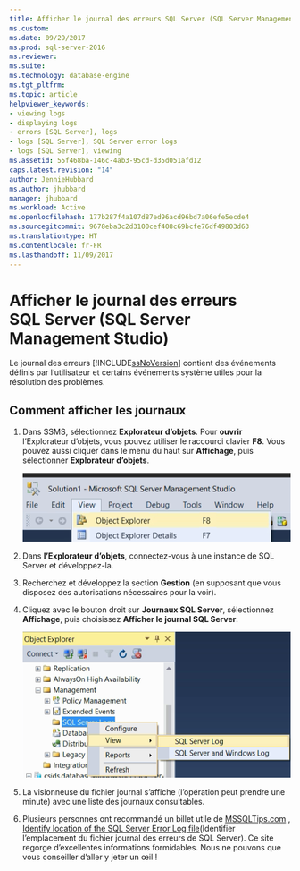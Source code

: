 ```yaml
---
title: Afficher le journal des erreurs SQL Server (SQL Server Management Studio) | Microsoft Docs
ms.custom: 
ms.date: 09/29/2017
ms.prod: sql-server-2016
ms.reviewer: 
ms.suite: 
ms.technology: database-engine
ms.tgt_pltfrm: 
ms.topic: article
helpviewer_keywords:
- viewing logs
- displaying logs
- errors [SQL Server], logs
- logs [SQL Server], SQL Server error logs
- logs [SQL Server], viewing
ms.assetid: 55f468ba-146c-4ab3-95cd-d35d051afd12
caps.latest.revision: "14"
author: JennieHubbard
ms.author: jhubbard
manager: jhubbard
ms.workload: Active
ms.openlocfilehash: 177b287f4a107d87ed96acd96bd7a06efe5ecde4
ms.sourcegitcommit: 9678eba3c2d3100cef408c69bcfe76df49803d63
ms.translationtype: HT
ms.contentlocale: fr-FR
ms.lasthandoff: 11/09/2017
---
```

# <a name="view-the-sql-server-error-log-sql-server-management-studio"></a>Afficher le journal des erreurs SQL Server (SQL Server Management Studio)

Le journal des erreurs [!INCLUDE[ssNoVersion](../../includes/ssnoversion-md.md)] contient des événements définis par l’utilisateur et certains événements système utiles pour la résolution des problèmes. 

## <a name="how-to-view-the-logs"></a>Comment afficher les journaux

1.  Dans SSMS, sélectionnez **Explorateur d’objets**. Pour **ouvrir** l’Explorateur d’objets, vous pouvez utiliser le raccourci clavier **F8**. Vous pouvez aussi cliquer dans le menu du haut sur **Affichage**, puis sélectionner **Explorateur d’objets**.
    
    ![Object_explorer](../../relational-databases/performance/media/object-explorer.png) 

2.  Dans **l’Explorateur d’objets**, connectez-vous à une instance de SQL Server et développez-la.
  
3.  Recherchez et développez la section **Gestion** (en supposant que vous disposez des autorisations nécessaires pour la voir).

4.  Cliquez avec le bouton droit sur **Journaux SQL Server**, sélectionnez **Affichage**, puis choisissez **Afficher le journal SQL Server**.

    ![Affichage du journal SQL Server dans SSMS](../../relational-databases/performance/media/view-sqlserver-log-ssms.png) 
 
5.  La visionneuse du fichier journal s’affiche (l’opération peut prendre une minute) avec une liste des journaux consultables.
  
6. Plusieurs personnes ont recommandé un billet utile de [MSSQLTips.com](https://www.mssqltips.com/) , [Identify location of the SQL Server Error Log file](https://www.mssqltips.com/sqlservertip/2506/identify-location-of-the-sql-server-error-log-file/)(Identifier l’emplacement du fichier journal des erreurs de SQL Server). Ce site regorge d’excellentes informations formidables. Nous ne pouvons que vous conseiller d’aller y jeter un œil !


